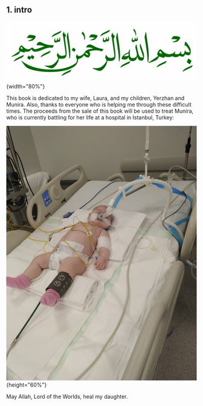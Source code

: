 ## 1. intro

![Bismillah](./images/bismillah.jpg){width="80%"}

This book is dedicated to my wife, Laura, and my children, Yerzhan and Munira. Also, thanks to everyone who is helping me through these difficult times. The proceeds from the sale of this book will be used to treat Munira, who is currently battling for her life at a hospital in Istanbul, Turkey:     

![Munira](./images/61/photo_2022-07-14_14-28-56.jpg "Munira"){height="60%"}    

May Allah, Lord of the Worlds, heal my daughter.
